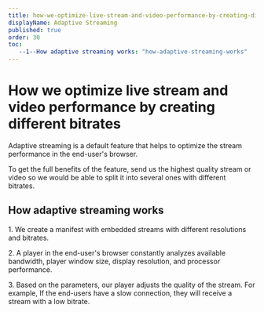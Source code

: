 ```yaml
---
title: how-we-optimize-live-stream-and-video-performance-by-creating-different-bitrates
displayName: Adaptive Streaming
published: true
order: 30
toc:
   --1--How adaptive streaming works: "how-adaptive-streaming-works"
---
```


# How we optimize live stream and video performance by creating different bitrates

Adaptive streaming is a default feature that helps to optimize the stream performance in the end-user's browser.  

To get the full benefits of the feature, send us the highest quality stream or video so we would be able to split it into several ones with different bitrates. 

## How adaptive streaming works 

1\. We create a manifest with embedded streams with different resolutions and bitrates.  

2\. A player in the end-user's browser constantly analyzes available bandwidth, player window size, display resolution, and processor performance.  

3\. Based on the parameters, our player adjusts the quality of the stream. For example, If the end-users have a slow connection, they will receive a stream with a low bitrate.